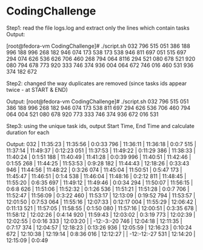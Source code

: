 # CodingChallenge
Step1: read the file logs.log and extract only the lines which contain tasks
Output:

[root@fedora-vm CodingChallenge]# ./script.sh
032 796 515 051 386 188 996 188 996 268 182 946 074 173 538 173 538 946 811 697 051 515 697 294 074 626 536 626 706 460 268 794 064 8116 294 521 080 678 521 920 080 794 678 773 920 333 746 374 936 004 064 672 746 016 460 531 936 374 182 672

Step2: changed the way duplicates are removed (since tasks ids appear twice - at START & END)

Output:
[root@fedora-vm CodingChallenge]# ./script.sh
032 796 515 051 386 188 996 268 182 946 074 173 538 811 697 294 626 536 706 460 794 064 004 521 080 678 920 773 333 746 374 936 672 016 531


Step3: using the unique task ids, output Start Time, End Time and calculate duration for each

Output:
032 | 11:35:23 | 11:35:56 | 0:0:33
796 | 11:36:11 | 11:36:18 | 0:0:7
515 | 11:37:14 | 11:49:37 | 0:12:23
051 | 11:37:53 | 11:49:22 | 0:11:29
386 | 11:38:33 | 11:40:24 | 0:1:51
188 | 11:40:49 | 11:41:28 | 0:0:39
996 | 11:40:51 | 11:42:46 | 0:1:55
268 | 11:44:25 | 11:53:53 | 0:9:28
182 | 11:44:43 | 12:18:26 | 0:33:43
946 | 11:44:56 | 11:48:22 | 0:3:26
074 | 11:45:04 | 11:50:51 | 0:5:47
173 | 11:45:47 | 11:46:51 | 0:1:4
538 | 11:46:04 | 11:48:16 | 0:2:12
811 | 11:48:45 | 11:55:20 | 0:6:35
697 | 11:49:12 | 11:49:46 | 0:0:34
294 | 11:50:07 | 11:56:15 | 0:6:8
626 | 11:51:06 | 11:52:32 | 0:1:26
536 | 11:51:21 | 11:51:28 | 0:0:7
706 | 11:52:47 | 11:56:09 | 0:3:22
460 | 11:53:17 | 12:13:09 | 0:19:52
794 | 11:53:57 | 12:01:50 | 0:7:53
064 | 11:55:16 | 12:07:33 | 0:12:17
004 | 11:55:29 | 12:06:42 | 0:11:13
521 | 11:57:05 | 11:58:55 | 0:1:50
080 | 11:57:16 | 12:00:51 | 0:3:35
678 | 11:58:12 | 12:02:26 | 0:4:14
920 | 11:59:43 | 12:03:02 | 0:3:19
773 | 12:02:39 | 12:02:55 | 0:0:16
333 | 12:03:20 |  | -12:-3:-20
746 | 12:04:18 | 12:11:35 | 0:7:17
374 | 12:04:57 | 12:18:23 | 0:13:26
936 | 12:05:59 | 12:16:23 | 0:10:24
672 | 12:10:38 | 12:19:14 | 0:8:36
016 | 12:12:27 |  | -12:-12:-27
531 | 12:14:20 | 12:15:09 | 0:0:49

